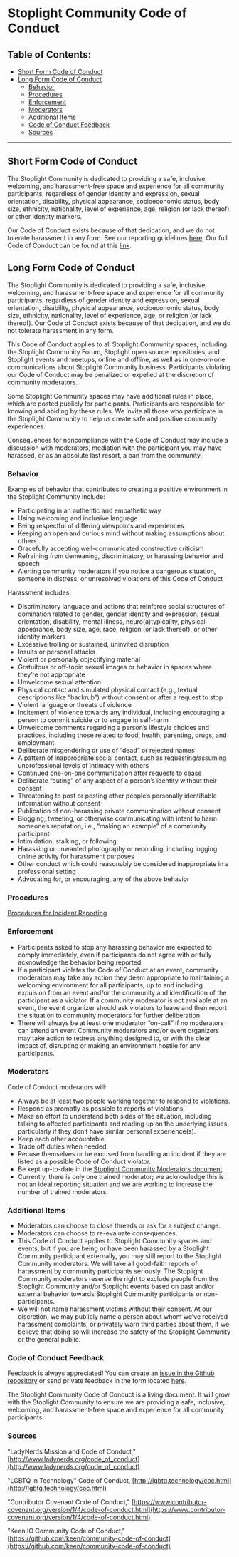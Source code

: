 # Stoplight Community Code of Conduct

## Table of Contents:

- [Short Form Code of Conduct](#short-form-code-of-conduct)
- [Long Form Code of Conduct](#long-form-code-of-conduct)
  - [Behavior](#behavior)
  - [Procedures](#procedures)
  - [Enforcement](#enforcement)
  - [Moderators](#moderators)
  - [Additional Items](#additional-items)
  - [Code of Conduct Feedback](#code-of-conduct-feedback)
  - [Sources](#sources)

----------

## Short Form Code of Conduct
The Stoplight Community is dedicated to providing a safe, inclusive, welcoming, and harassment-free space and experience for all community participants, regardless of gender identity and expression, sexual orientation, disability, physical appearance, socioeconomic status, body size, ethnicity, nationality, level of experience, age, religion (or lack thereof), or other identity markers. 

Our Code of Conduct exists because of that dedication, and we do not tolerate harassment in any form. See our reporting guidelines [here](./incident-reporting.md). Our full Code of Conduct can be found at this [link](#long-form-code-of-conduct). 

## Long Form Code of Conduct
The Stoplight Community is dedicated to providing a safe, inclusive, welcoming, and harassment-free space and experience for all community participants, regardless of gender identity and expression, sexual orientation, disability, physical appearance, socioeconomic status, body size, ethnicity, nationality, level of experience, age, or religion (or lack thereof). Our Code of Conduct exists because of that dedication, and we do not tolerate harassment in any form.

This Code of Conduct applies to all Stoplight Community spaces, including the Stoplight Community Forum, Stoplight open source repositories, and Stoplight events and meetups, online and offline, as well as in one-on-one communications about Stoplight Community business. Participants violating our Code of Conduct may be penalized or expelled at the discretion of community moderators.

Some Stoplight Community spaces may have additional rules in place, which are posted publicly for participants. Participants are responsible for knowing and abiding by these rules. We invite all those who participate in the Stoplight Community to help us create safe and positive community experiences.

Consequences for noncompliance with the Code of Conduct may include a discussion with moderators, mediation with the participant you may have harassed, or as an absolute last resort, a ban from the community.

### Behavior

Examples of behavior that contributes to creating a positive environment in the Stoplight Community include:

- Participating in an authentic and empathetic way
- Using welcoming and inclusive language
- Being respectful of differing viewpoints and experiences
- Keeping an open and curious mind without making assumptions about others
- Gracefully accepting well-communicated constructive criticism
- Refraining from demeaning, discriminatory, or harassing behavior and speech
- Alerting community moderators if you notice a dangerous situation, someone in distress, or unresolved violations of this Code of Conduct

Harassment includes:

- Discriminatory language and actions that reinforce social structures of domination related to gender, gender identity and expression, sexual orientation, disability, mental illness, neuro(a)typicality, physical appearance, body size, age, race, religion (or lack thereof), or other identity markers
- Excessive trolling or sustained, uninvited disruption
- Insults or personal attacks
- Violent or personally objectifying material
- Gratuitous or off-topic sexual images or behavior in spaces where they’re not appropriate
- Unwelcome sexual attention
- Physical contact and simulated physical contact (e.g., textual descriptions like “backrub”) without consent or after a request to stop
- Violent language or threats of violence
- Incitement of violence towards any individual, including encouraging a person to commit suicide or to engage in self-harm
- Unwelcome comments regarding a person’s lifestyle choices and practices, including those related to food, health, parenting, drugs, and employment
- Deliberate misgendering or use of “dead” or rejected names
- A pattern of inappropriate social contact, such as requesting/assuming unprofessional levels of intimacy with others
- Continued one-on-one communication after requests to cease
- Deliberate “outing” of any aspect of a person’s identity without their consent
- Threatening to post or posting other people’s personally identifiable information without consent
- Publication of non-harassing private communication without consent
- Blogging, tweeting, or otherwise communicating with intent to harm someone’s reputation, i.e., “making an example” of a community participant
- Intimidation, stalking, or following
- Harassing or unwanted photography or recording, including logging online activity for harassment purposes
- Other conduct which could reasonably be considered inappropriate in a professional setting
- Advocating for, or encouraging, any of the above behavior

### Procedures

[Procedures for Incident Reporting](./incident-reporting.md)

### Enforcement
- Participants asked to stop any harassing behavior are expected to comply immediately, even if participants do not agree with or fully acknowledge the behavior being reported.
- If a participant violates the Code of Conduct at an event, community moderators may take any action they deem appropriate to maintaining a welcoming environment for all participants, up to and including expulsion from an event and/or the community and identification of the participant as a violator. If a community moderator is not available at an event, the event organizer should ask violators to leave and then report the situation to community moderators for further deliberation.
- There will always be at least one moderator “on-call” if no moderators can attend an event
Community moderators and/or event organizers may take action to redress anything designed to, or with the clear impact of, disrupting or making an environment hostile for any participants.

### Moderators
Code of Conduct moderators will:

- Always be at least two people working together to respond to violations.
- Respond as promptly as possible to reports of violations.
- Make an effort to understand both sides of the situation, including talking to affected participants and reading up on the underlying issues, particularly if they don’t have similar personal experience(s).
- Keep each other accountable.
- Trade off duties when needed.
- Recuse themselves or be excused from handling an incident if they are listed as a possible Code of Conduct violator. 
- Be kept up-to-date in the [Stoplight Community Moderators document](./moderators.md).
- Currently, there is only one trained moderator; we acknowledge this is not an ideal reporting situation and we are working to increase the number of trained moderators.

### Additional Items

- Moderators can choose to close threads or ask for a subject change.
- Moderators can choose to re-evaluate consequences.
- This Code of Conduct applies to Stoplight Community spaces and events, but if you are being or have been harassed by a Stoplight Community participant externally, you may still report to the Stoplight Community moderators. We will take all good-faith reports of harassment by community participants seriously. The Stoplight Community moderators reserve the right to exclude people from the Stoplight Community and/or Stoplight events based on past and/or external behavior towards Stoplight Community participants or non-participants.
- We will not name harassment victims without their consent. At our discretion, we may publicly name a person about whom we’ve received harassment complaints, or privately warn third parties about them, if we believe that doing so will increase the safety of the Stoplight Community or the general public.

### Code of Conduct Feedback
Feedback is always appreciated! You can create an [issue in the Github repository](https://github.com/stoplightio/code-of-conduct/issues) or send private feedback in the form located [here](https://goo.gl/forms/S1F2peu76X548xrj1).

The Stoplight Community Code of Conduct is a living document. It will grow with the Stoplight Community to ensure we are providing a safe, inclusive, welcoming, and harassment-free space and experience for all community participants.

### Sources
"LadyNerds Mission and Code of Conduct," [http://www.ladynerds.org/code_of_conduct](http://www.ladynerds.org/code_of_conduct)

"LGBTQ in Technology" Code of Conduct, [http://lgbtq.technology/coc.html](http://lgbtq.technology/coc.html)

"Contributor Covenant Code of Conduct," [https://www.contributor-covenant.org/version/1/4/code-of-conduct.html](https://www.contributor-covenant.org/version/1/4/code-of-conduct.html)

"Keen IO Community Code of Conduct," [https://github.com/keen/community-code-of-conduct](https://github.com/keen/community-code-of-conduct)
